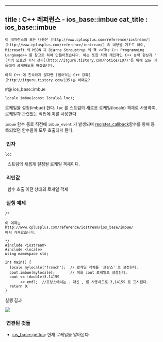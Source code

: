 ----------------
title : C++ 레퍼런스 - ios_base::imbue
cat_title :  ios_base::imbue
--------------



```warning
이 레퍼런스의 모든 내용은 [http://www.cplusplus.com/reference/iostream/](http://www.cplusplus.com/reference/iostream/) 의 내용을 기초로 하여, Microsoft 의 MSDN 과 Bjarne Stroustrup 의 책 <<The C++ Programming Language>> 를 참고로 하여 만들어졌습니다. 이는 또한 저의 개인적인 C++ 능력 향상과 ' [저의 모토인 지식 전파](http://itguru.tistory.com/notice/107)'를 위해 모든 이들에게 공개하도록 하겠습니다.
```

```info
아직 C++ 에 친숙하지 않다면 [씹어먹는 C++ 강좌](http://itguru.tistory.com/135)는 어때요?
```

#@ ios_base::imbue

```cpp-formatted
locale imbue(const locale& loc);
```


로케일을 설정(imbue) 한다.
`loc` 를 스트림의 새로운 로케일(locale) 객체로 사용하여, 로케일과 관련있는 작업에 이를 사용한다.

`imbue` 함수 종료 직전에 `imbue_event` 가 발생되며 [register_callback](http://itguru.tistory.com/159)함수를 통해 등록되었던 함수들이 모두 호출되게 된다.





###  인자




`loc`

  스트림의 새롭게 설정될 로케일 객체이다.




###  리턴값




  함수 호출 이전 상태의 로케일 객체



###  실행 예제




```cpp-formatted
/*

이 예제는
http://www.cplusplus.com/reference/iostream/ios_base/imbue/
에서 가져왔습니다.

*/
#include <iostream>
#include <locale>
using namespace std;

int main() {
  locale mylocale("french");  // 로케일 객체를 '프랑스' 로 설정한다.
  cout.imbue(mylocale);       // 이를 cout 로케일로 설정한다.
  cout << (double)3.14159
       << endl;  //프랑스에서는 . 대신 , 를 사용하므로 3,14159 로 표시된다.
  return 0;
}
```

실행 결과

![](http://img1.daumcdn.net/thumb/R1920x0/?fname=http%3A%2F%2Fcfile24.uf.tistory.com%2Fimage%2F13095D574E4E10412DED75)



###  연관된 것들

*  [ios_base::getloc](http://itguru.tistory.com/160): 현재 로케일을 알아온다.